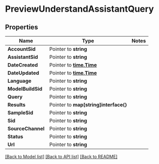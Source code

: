 # PreviewUnderstandAssistantQuery

## Properties
Name | Type | Notes
------------ | ------------- | -------------
**AccountSid** | Pointer to **string** | 
**AssistantSid** | Pointer to **string** | 
**DateCreated** | Pointer to [**time.Time**](time.Time.md) | 
**DateUpdated** | Pointer to [**time.Time**](time.Time.md) | 
**Language** | Pointer to **string** | 
**ModelBuildSid** | Pointer to **string** | 
**Query** | Pointer to **string** | 
**Results** | Pointer to **map[string]interface{}** | 
**SampleSid** | Pointer to **string** | 
**Sid** | Pointer to **string** | 
**SourceChannel** | Pointer to **string** | 
**Status** | Pointer to **string** | 
**Url** | Pointer to **string** | 

[[Back to Model list]](../README.md#documentation-for-models) [[Back to API list]](../README.md#documentation-for-api-endpoints) [[Back to README]](../README.md)


